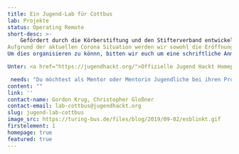 ```yaml
---
title: Ein Jugend-Lab für Cottbus
lab: Projekte
status: Operating Remote
short-desc: >-
    Gefördert durch die Körberstiftung und den Stifterverband entwickeln wir in Kooperation mit dem Netzwerk Offener Werkstätten Brandenburg ein Jugend-Lab für Cottbus.<br>Am 26.10.2020 eröffnen wir offiziel das Jugend Hackt Lab Cottbus um 16:00 Uhr.<br> In Zukunft öffnen wir jeden <strong>Montag zwischen 16:00 und 18:00</strong> das Lab und programmieren gemeinsam an Sensoren oder basteln gemeinsam an <strong>euren Projekten</strong>
Aufgrund der aktuellen Corona Situation werden wir sowohl die Eröffnung als auch die einzelnen Workshops Remote an. 
Um dies organisieren zu könnn, bitten wir euch um eine schriftliche Anmeldung an die Adresse: lab-cottbus@jugendhackt.org

Unter: <a href="https://jugendhackt.org/">Offizielle Jugend Hackt Homepage</a> 

 needs: "Du möchtest als Mentor oder Mentorin Jugendliche bei ihren Projekten betreuen oder einfach das Lab besuchen? Dann melde dich bei uns!"
content: ""
link: ''
contact-name: Gordon Krug, Christopher Gloßner
contact-email: lab-cottbus@jugendhackt.org
slug: jugend-lab-cottbus
image_src: https://turing-bus.de/files/blog/2019/09-02/esblinkt.gif
firstelement: 1
homepage: true
featured: true
---
```

